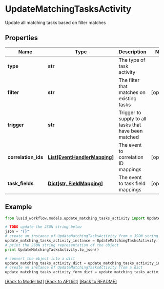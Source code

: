 # UpdateMatchingTasksActivity

Update all matching tasks based on filter matches

## Properties
Name | Type | Description | Notes
------------ | ------------- | ------------- | -------------
**type** | **str** | The type of task activity | 
**filter** | **str** | The filter that matches on existing tasks | [optional] 
**trigger** | **str** | Trigger to supply to all tasks that have been matched | 
**correlation_ids** | [**List[EventHandlerMapping]**](EventHandlerMapping.md) | The event to correlation ID mappings | [optional] 
**task_fields** | [**Dict[str, FieldMapping]**](FieldMapping.md) | The event to task field mappings | [optional] 

## Example

```python
from lusid_workflow.models.update_matching_tasks_activity import UpdateMatchingTasksActivity

# TODO update the JSON string below
json = "{}"
# create an instance of UpdateMatchingTasksActivity from a JSON string
update_matching_tasks_activity_instance = UpdateMatchingTasksActivity.from_json(json)
# print the JSON string representation of the object
print UpdateMatchingTasksActivity.to_json()

# convert the object into a dict
update_matching_tasks_activity_dict = update_matching_tasks_activity_instance.to_dict()
# create an instance of UpdateMatchingTasksActivity from a dict
update_matching_tasks_activity_form_dict = update_matching_tasks_activity.from_dict(update_matching_tasks_activity_dict)
```
[[Back to Model list]](../README.md#documentation-for-models) [[Back to API list]](../README.md#documentation-for-api-endpoints) [[Back to README]](../README.md)


